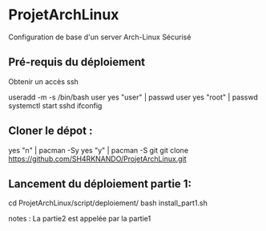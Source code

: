 # ProjetArchLinux
Configuration de base d'un server Arch-Linux Sécurisé

## Pré-requis du déploiement 

Obtenir un accès ssh

useradd -m -s /bin/bash user
yes "user" | passwd user
yes "root" | passwd
systemctl start sshd
ifconfig

## Cloner le dépot :

yes "n" | pacman -Sy
yes "y" | pacman -S git 
git clone https://github.com/SH4RKNANDO/ProjetArchLinux.git

## Lancement du déploiement partie 1:

cd ProjetArchLinux/script/deploiement/
bash install_part1.sh

notes : La partie2 est appelée par la partie1
